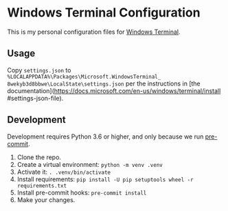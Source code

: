 # Windows Terminal Configuration

This is my personal configuration files for
[Windows Terminal](https://docs.microsoft.com/en-us/windows/terminal/).


## Usage

Copy `settings.json` to `%LOCALAPPDATA%\Packages\Microsoft.WindowsTerminal_
8wekyb3d8bbwe\LocalState\settings.json` per the instructions in [the
documentation](https://docs.microsoft.com/en-us/windows/terminal/install
#settings-json-file).


## Development

Development requires Python 3.6 or higher, and only because we run
[pre-commit](https://pre-commit.com/).

1.  Clone the repo.
2.  Create a virtual environment: `python -m venv .venv`
3.  Activate it: `. .venv/bin/activate`
4.  Install requirements: `pip install -U pip setuptools wheel -r requirements.txt`
5.  Install pre-commit hooks: `pre-commit install`
6.  Make your changes.
